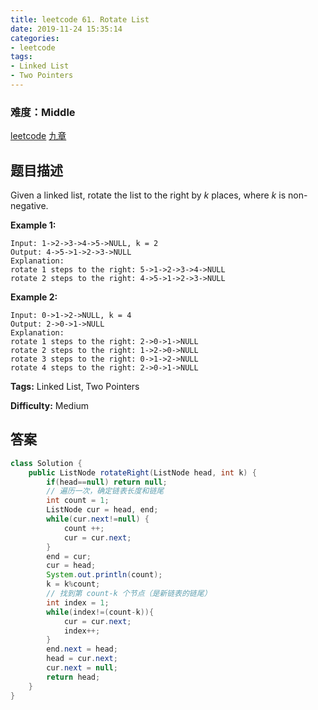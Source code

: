 ```yaml
---
title: leetcode 61. Rotate List
date: 2019-11-24 15:35:14
categories:
- leetcode
tags:
- Linked List
- Two Pointers
---
```

### 难度：Middle

<a href="https://leetcode.com/problems/rotate-list/">leetcode</a>
<a href="https://www.jiuzhang.com/solution/rotate-list/">九章</a>
## 题目描述
Given a linked list, rotate the list to the right by _k_ places, where _k_ is
non-negative.

**Example 1:**
        
    Input: 1->2->3->4->5->NULL, k = 2
    Output: 4->5->1->2->3->NULL
    Explanation:
    rotate 1 steps to the right: 5->1->2->3->4->NULL
    rotate 2 steps to the right: 4->5->1->2->3->NULL
    

**Example 2:**
        
    Input: 0->1->2->NULL, k = 4
    Output: 2->0->1->NULL
    Explanation:
    rotate 1 steps to the right: 2->0->1->NULL
    rotate 2 steps to the right: 1->2->0->NULL
    rotate 3 steps to the right: 0->1->2->NULL
    rotate 4 steps to the right: 2->0->1->NULL


**Tags:** Linked List, Two Pointers

**Difficulty:** Medium
## 答案
<!--more-->
```java
class Solution {
    public ListNode rotateRight(ListNode head, int k) {
        if(head==null) return null;
        // 遍历一次，确定链表长度和链尾
        int count = 1;
        ListNode cur = head, end;
        while(cur.next!=null) {
            count ++;
            cur = cur.next;
        }
        end = cur;
        cur = head;
        System.out.println(count);
        k = k%count;
        // 找到第 count-k 个节点（是新链表的链尾）
        int index = 1;
        while(index!=(count-k)){
            cur = cur.next;
            index++;
        }
        end.next = head;
        head = cur.next;
        cur.next = null;
        return head;
    }
}
```
